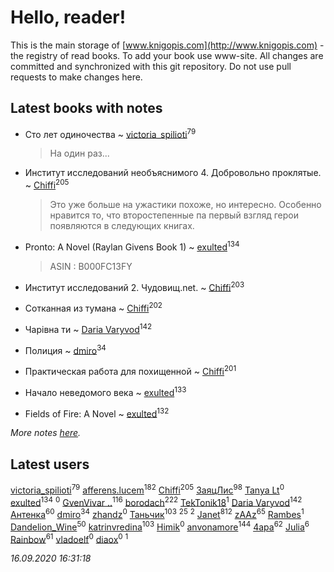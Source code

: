 # Hello, reader!
This is the main storage of [www.knigopis.com](http://www.knigopis.com) - the registry of read books.
To add your book use www-site. All changes are committed and synchronized with this git repository.
Do not use pull requests to make changes here.


## Latest books with notes
* Сто лет одиночества ~ [victoria_spilioti](users/219/219259003-vkontakte)<sup>79</sup>
    > На один раз...

* Институт исследований необъяснимого 4. Добровольно проклятые. ~ [Chiffi](users/105/105831994080785626680-google)<sup>205</sup>
    > Это уже больше на ужастики похоже, но интересно. Особенно нравится то, что второстепенные па первый взгляд герои появляются в следующих книгах.

* Pronto: A Novel (Raylan Givens Book 1) ~ [exulted](users/100/100599204551896265722-google)<sup>134</sup>
    > ASIN : B000FC13FY

* Институт исследований 2. Чудовищ.net. ~ [Chiffi](users/105/105831994080785626680-google)<sup>203</sup>

* Сотканная из тумана ~ [Chiffi](users/105/105831994080785626680-google)<sup>202</sup>

* Чарівна ти ~ [Daria Varyvod](users/829/829893410524253-facebook)<sup>142</sup>

* Полиция ~ [dmiro](users/571/5714115-vkontakte)<sup>34</sup>

* Практическая работа для похищенной ~ [Chiffi](users/105/105831994080785626680-google)<sup>201</sup>

* Начало неведомого века ~ [exulted](users/100/100599204551896265722-google)<sup>133</sup>

* Fields of Fire: A Novel ~ [exulted](users/100/100599204551896265722-google)<sup>132</sup>


_More notes [here](latest_books_with_notes.md)._


## Latest users
[victoria_spilioti](users/219/219259003-vkontakte)<sup>79</sup> 
[afferens.lucem](users/196/196071655-vkontakte)<sup>182</sup> 
[Chiffi](users/105/105831994080785626680-google)<sup>205</sup> 
[ЗаяцЛис](users/112/112388384595246311466-google)<sup>98</sup> 
[Tanya Lt](users/108/108316544552221405099-google)<sup>0</sup> 
[exulted](users/100/100599204551896265722-google)<sup>134</sup> 
[](users/107/107981781314871592859-google)<sup>0</sup> 
[GvenVivar ..](users/158/158266434925901-facebook)<sup>116</sup> 
[borodach](users/157/15706320-vkontakte)<sup>222</sup> 
[TekTonik18](users/115/115115073269202114765-google)<sup>1</sup> 
[Daria Varyvod](users/829/829893410524253-facebook)<sup>142</sup> 
[Антенка](users/118/118158645037334943900-google)<sup>60</sup> 
[dmiro](users/571/5714115-vkontakte)<sup>34</sup> 
[zhandz](users/301/301076397-vkontakte)<sup>0</sup> 
[Таньчик](users/209/2096581563762610-facebook)<sup>103</sup> 
[](users/153/1537586159620888-facebook)<sup>25</sup> 
[](users/111/111978052714957627223-google)<sup>2</sup> 
[Janet](users/108/108113656204404967440-google)<sup>812</sup> 
[zAAz](users/202/202248233-vkontakte)<sup>65</sup> 
[Rambes](users/110/110244383879018406725-google)<sup>1</sup> 
[Dandelion_Wine](users/586/58602788-vkontakte)<sup>50</sup> 
[katrinvredina](users/233/2336755-vkontakte)<sup>103</sup> 
[Himik](users/100/100471902502443753809-google)<sup>0</sup> 
[anvonamore](users/595/5957175-vkontakte)<sup>144</sup> 
[4apa](users/117/117392596378069249667-google)<sup>62</sup> 
[Julia](users/360/3605959179435376-facebook)<sup>6</sup> 
[Rainbow](users/109/109787328219839805802-google)<sup>61</sup> 
[vladoelf](users/223/22305058-vkontakte)<sup>0</sup> 
[diaox](users/286/28646910-vkontakte)<sup>0</sup> 
[](users/114/114590628984975057130-google)<sup>1</sup> 


_16.09.2020 16:31:18_
